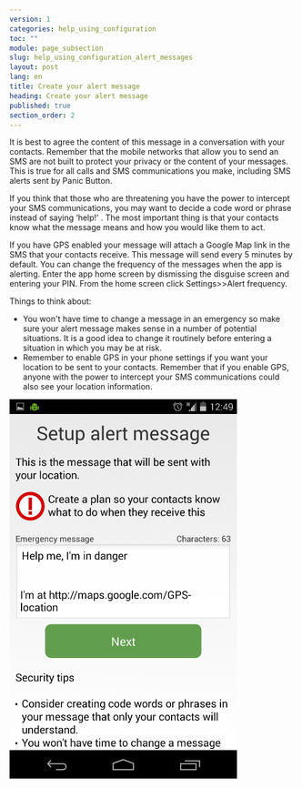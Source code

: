 ```yaml
---
version: 1
categories: help_using_configuration
toc: ""
module: page_subsection
slug: help_using_configuration_alert_messages
layout: post
lang: en
title: Create your alert message
heading: Create your alert message
published: true
section_order: 2
---
```


It is best to agree the content of this message in a conversation with your contacts. Remember that the mobile networks that allow you to send an SMS are not built to protect your privacy or the content of your messages. This is true for all calls and SMS communications you make, including SMS alerts sent by Panic Button. 

If you think that those who are threatening you have the power to intercept your SMS communications, you may want to decide a code word or phrase instead of saying ‘help!’ . The most important thing is that your contacts know what the message means and how you would like them to act.

If you have GPS enabled your message will attach a Google Map link in the SMS that your contacts receive. This message will send every 5 minutes by default. You can change the frequency of the messages when the app is alerting. Enter the app home screen by dismissing the disguise screen and entering your PIN. From the home screen click Settings>>Alert frequency. 

Things to think about:

- You won't have time to change a message in an emergency so make sure your alert message makes sense in a number of potential situations. It is a good idea to change it routinely before entering a situation in which you may be at risk.
- Remember to enable GPS in your phone settings if you want your location to be sent to your contacts. Remember that if you enable GPS, anyone with the power to intercept your SMS communications could also see your location information.

![Create your alert message](/media/Screenshot_2014-03-06-12-49-06.png)
